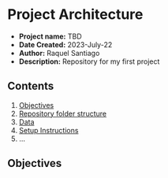 # Project Architecture 

- **Project name:** TBD
- **Date Created:** 2023-July-22
- **Author:** Raquel Santiago
- **Description:** Repository for my first project

## Contents

1. [ Objectives ](#objectives)
2. [ Repository folder structure ](#repo_structure)
3. [ Data ](#data)
4. [ Setup Instructions](#setup)
5. ...

<a name="objectives"></a>
## Objectives
